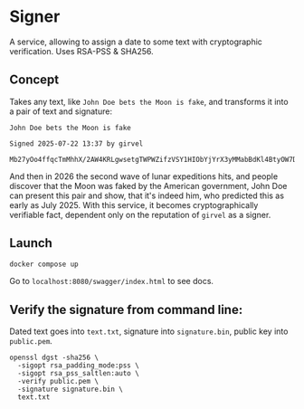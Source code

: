 # Signer

A service, allowing to assign a date to some text with cryptographic verification. Uses RSA-PSS & SHA256.

## Concept

Takes any text, like `John Doe bets the Moon is fake`, and transforms it into a pair of text and signature:

```
John Doe bets the Moon is fake

Signed 2025-07-22 13:37 by girvel
```

```
Mb27yOo4ffqcTmMhhX/2AW4KRLgwsetgTWPWZifzVSY1HIObYjYrX3yMMabBdKl4BtyOW7D432IVgvx7F+Hpv5pAS236p9VYKwzpXzzkMziR4Q32z8yYqLsYT3o4tClDEqqLoxZYuXUWA781nnjculthEz6OK9lXYWXu+hvdJDcXCnlBqQ5x4cGPzsG/2bvPpWX7KYaiQJLaceICxvZetcKy5m9LvX86zxrVPI7o1nQRSsedfFS1d7GZRoKM7ircKAJnSdFT3ICNMTRJd57rtnoUT1GH6jLc4tlHiFVdH+ns4YCHpUvOIf501/6v86hAfCAqDyylK8rVTXiQtUkcNw=
```

And then in 2026 the second wave of lunar expeditions hits, and people discover that the Moon was faked by the American government, John Doe can present this pair and show, that it's indeed him, who predicted this as early as July 2025. With this service, it becomes cryptographically verifiable fact, dependent only on the reputation of `girvel` as a signer.

## Launch

```bash
docker compose up
```

Go to `localhost:8080/swagger/index.html` to see docs.

## Verify the signature from command line:

Dated text goes into `text.txt`, signature into `signature.bin`, public key into `public.pem`.

```
openssl dgst -sha256 \
  -sigopt rsa_padding_mode:pss \
  -sigopt rsa_pss_saltlen:auto \
  -verify public.pem \
  -signature signature.bin \
  text.txt
```
